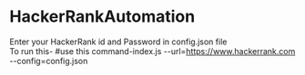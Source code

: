 ﻿# HackerRankAutomation

Enter your HackerRank id and Password in config.json file<br />
To run this-
    #use this command-index.js --url=https://www.hackerrank.com --config=config.json 
